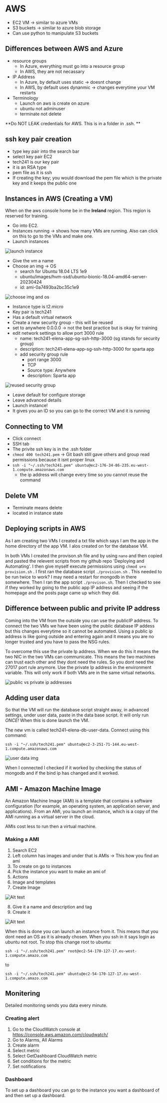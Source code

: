 # AWS

- EC2 VM -> similar to azure VMs
- S3 buckets -> similar to azure blob storage
- Can use python to manipulate S3 buckets

## Differences between AWS and Azure

- resource groups
  - In Azure, everything must go into a resource group
  - In AWS, they are not necassary 
- IP Address
  - In Azure, by default uses static -> doesnt change
  - In AWS, by default uses dynanmic -> changes everytime your VM restarts
- Terminology
  - Launch on aws is create on azure
  - ubuntu not adminuser
  - terminate not delete

**Do NOT LEAK credentials for AWS. This is in a folder in .ssh. **

## ssh key pair creation

- type key pair into the search bar
- select key pair EC2
- tech241 is our key pair
- it is an RSA type
- pem file as it is ssh
- If creating the key; you would download the pem file which is the private key and it keeps the public one

## Instances in AWS (Creating a VM)

When on the aws console home be in the **Ireland** region. This region is reserved for training. 

- Go into EC2.
- Instances running -> shows how many VMs are running. Also can click on this to go to the VMs and make one.
- Launch instances

![launch instance](imgs/launch-instance.png)

- Give the vm a name
- Choose an img -> OS
  - search for Ubuntu 18.04 LTS 1e9
  - ubuntu/images/hvm-ssd/ubuntu-bionic-18.04-amd64-server-20230424
  - id: ami-0a7493ba2bc35c1e9

![choose img and os](imgs/choose-img-os.png)

- Instance type is t2.micro
- Key pair is tech241
- Has a default virtual network
- Create a new security group - this will be reused 
- set to anywhere 0.0.0.0 -> not the best practice but is okay for training
- edit network settings to allow port 3000 rule
  - name: tech241-elena-app-sg-ssh-http-3000 (sg stands for security group)
  - description: tech241-elena-app-sg-ssh-http-3000 for sparta app
  - add security group rule 
    - port range 3000
    - TCP
    - Source type: Anywhere
    - description: Sparta app

![reused security group](imgs/security-group.png)

- Leave default for configure storage
- Leave advanced details
- Launch instance!
- It gives you an ID so you can go to the correct VM and it is running

## Connecting to VM

- Click connect
- SSH tab
- The privite ssh key is in the .ssh folder
- `chmod 400 tech241.pem` -> Git bash still gave others and group read permissions because it isnt proper linux
- `ssh -i "~/.ssh/tech241.pem" ubuntu@ec2-176-34-86-235.eu-west-1.compute.amazonaws.com`
  - the ip address will change every time so you cannot reuse the command

## Delete VM

- Terminate means delete 
- located in instance state 

## Deploying scripts in AWS

As I am creating two VMs I created a txt file which says I am the app in the home directory of the app VM. I alos created on for the database VM.

In both VMs I created the provison.sh file and by using `nano` and then copied and pasted the relevent scripts from my github repo 'Deploying and Automating'. I then give myself execute permissions using `chmod u+x provision.sh` . I first ran the database script `./provision.sh` . This needed to be run twice to work? I may need a restart for mongodb in there somewhere. Then I ran the app script `./provison.sh`. Then I checked to see if they worked by going to the public app IP address and seeing if the homepage and the posts page came up which they did. 

## Difference between public and privite IP address

Coming into the VM from the outside you can use the publicIP address. To connect the two VMs we have been using the public database IP addess but this changes everytime so it cannot be automated. Using a public ip address is like going outside and entering again and it means you are no longer trusted and you have to pass the NSG rules. 

To overcome this use the private Ip address. When we do this it means the two NIC in the two VMs can communicate. This means the two machines can trust each other and they dont need the rules. So you dont need the 27017 port rule anymore. Use the private Ip address in the environment variable. This will only work if both VMs are in the same virtual networks.

![public vs private ip addresses](imgs/public-vs-private.jpg)

## Adding user data

So that the VM will run the database script straight away, in advanced settings, under user data, paste in the data base script. It will only run *ONCE!* When this is done launch the VM.

The new vm is called tech241-elena-db-user-data. Connect using this command:

  `ssh -i "~/.ssh/tech241.pem" ubuntu@ec2-3-251-71-144.eu-west-1.compute.amazonaws.com`

![user data img](imgs/user-data.png)

When I connected I checked if it worked by checking the status of mongodb and if the bind ip has changed and it worked.

## AMI - Amazon Machine Image

An Amazon Machine Image (AMI) is a template that contains a software configuration (for example, an operating system, an application server, and applications). From an AMI, you launch an instance, which is a copy of the AMI running as a virtual server in the cloud.

AMIs cost less to run then a virtual machine.

### Making a AMI

1. Search EC2
2. Left column has images and under that is AMIs -> This how you find an ami
3. To create on go to instances
4. Pick the instance you want to make an ami of
5. Actions
6. Image and templates
7. Create Image

![Alt text](imgs/ami-creation.png)

8. Give it a name and description and tag
9. Create it

![Alt text](imgs/ami-creation2.png)

When this is done you can launch an instance from it. This means that you dont need an OS as it is already chosen. When you ssh in it says login as ubuntu not root. To stop this change root to ubuntu:

`ssh -i "~/.ssh/tech241.pem" root@ec2-54-170-127-17.eu-west-1.compute.amazo.com`

to 

`ssh -i "~/.ssh/tech241.pem" ubuntu@ec2-54-170-127-17.eu-west-1.compute.amazo.com`

## Monitering

Detailed monitoring sends you data every minute.

### Creating alert
1. Go to the CloudWatch console at https://console.aws.amazon.com/cloudwatch/
2. Go to Alarms, All Alarms
3. Create alarm
4. Select metric
5. Select GetDashboard CloudWatch metric
6. Set conditions for the metric
7. Set notifications

### Dashboard

To set up a dashboard you can go to the instance you want a dashboard of and then set up a dashboard.